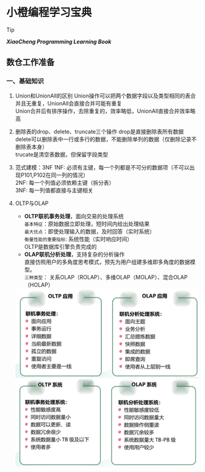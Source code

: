 # 小橙编程学习宝典  

> [!tip]
> ***XiaoCheng Programming Learning Book***
>

## 数仓工作准备

### 一、基础知识

1. Union和UnionAll的区别
    Union操作可以把两个数据字段以及类型相同的表合并且无重复，UnionAll会直接合并可能有重复  
    Union合并后有排序操作，去除重复的，效率略低，UnionAll直接合并效率略高

2. 删除表的drop、delete、truncate三个操作
    drop是直接删除表所有数据  
    delete可以删除表中一行或多行的数据，不能删除单列的数据（仅删除记录不删除表本身）  
    trucate是清空表数据，但保留字段类型  

3. 范式建模：3NF
    1NF: 必须有主键，每一个列都是不可分的数据项（不可以出现P101,P102在同一列的情况）  
    2NF: 每一个列值必须依赖主键（拆分表）  
    3NF: 每一列值都直接与主键相关  

4. OLTP与OLAP
    - **OLTP联机事务处理**，面向交易的处理系统  
    `基本特征`：原始数据立即处理，短时间内给出处理结果  
    `最大优点`：即使处理输入的数据，及时回答（实时系统）  
    `衡量性能的重要指标`: 系统性能（实时响应时间）  
    OLTP是数据库引擎负责完成的
    - **OLAP联机分析处理**，支持复杂的分析操作  
    直接仿照用户的多角度思考模式，预先为用户组建多维即多角度的数据模型。  
    `三种类型`： 关系OLAP（ROLAP）、多维OLAP（MOLAP）、混合OLAP（HOLAP）  

    <img src="images/OLAP应用.png"  width="600">
    <img src="images/Bigdata系统.png" width="600">

